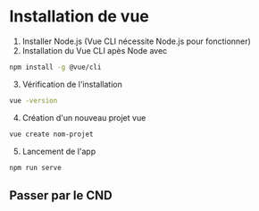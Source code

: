 # Installation de vue

1. Installer Node.js (Vue CLI nécessite Node.js pour fonctionner)
2. Installation du Vue CLI apès Node avec

```bash
npm install -g @vue/cli
```

3. Vérification de l'installation

```bash
vue -version
```

4. Création d'un nouveau projet vue

```bash
vue create nom-projet
```

5. Lancement de l'app

```bash
npm run serve
```

## Passer par le CND
